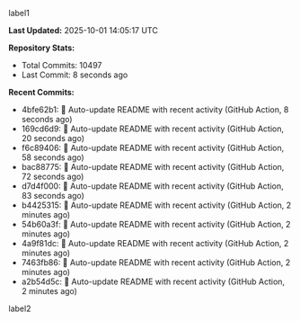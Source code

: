 
label1 
<!-- ACTIVITY_START -->
**Last Updated:** 2025-10-01 14:05:17 UTC

**Repository Stats:**
- Total Commits: 10497
- Last Commit: 8 seconds ago

**Recent Commits:**
- 4bfe62b1: 🤖 Auto-update README with recent activity (GitHub Action, 8 seconds ago)
- 169cd6d9: 🤖 Auto-update README with recent activity (GitHub Action, 20 seconds ago)
- f6c89406: 🤖 Auto-update README with recent activity (GitHub Action, 58 seconds ago)
- bac88775: 🤖 Auto-update README with recent activity (GitHub Action, 72 seconds ago)
- d7d4f000: 🤖 Auto-update README with recent activity (GitHub Action, 83 seconds ago)
- b4425315: 🤖 Auto-update README with recent activity (GitHub Action, 2 minutes ago)
- 54b60a3f: 🤖 Auto-update README with recent activity (GitHub Action, 2 minutes ago)
- 4a9f81dc: 🤖 Auto-update README with recent activity (GitHub Action, 2 minutes ago)
- 7463fb86: 🤖 Auto-update README with recent activity (GitHub Action, 2 minutes ago)
- a2b54d5c: 🤖 Auto-update README with recent activity (GitHub Action, 2 minutes ago)
<!-- ACTIVITY_END -->

label2
